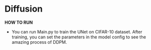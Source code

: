 # Diffusion

**HOW TO RUN**
* You can run Main.py to train the UNet on CIFAR-10 dataset. After training, you can set the parameters in the model config to see the amazing process of DDPM.
